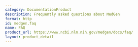 ```yaml
---
category: DocumentationProduct
description: Frequently asked questions about MedGen
format: http
id: medgen.faq
name: FAQ
product_url: https://www.ncbi.nlm.nih.gov/medgen/docs/faq/
layout: product_detail
---
```


